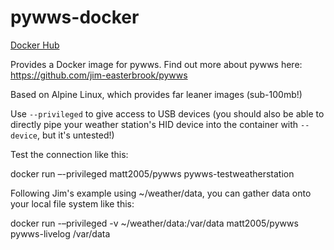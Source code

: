 # pywws-docker
[Docker Hub](https://hub.docker.com/r/matt2005/pywws/)

Provides a Docker image for pywws. Find out more about pywws here: https://github.com/jim-easterbrook/pywws

Based on Alpine Linux, which provides far leaner images (sub-100mb!)

Use `--privileged` to give access to USB devices (you should also be able to directly pipe your weather station's HID device into the container with `--device`, but it's untested!)

Test the connection like this:

docker run –-privileged matt2005/pywws pywws-testweatherstation

Following Jim's example using ~/weather/data, you can gather data onto your local file system like this:

docker run -–privileged -v ~/weather/data:/var/data matt2005/pywws pywws-livelog /var/data
